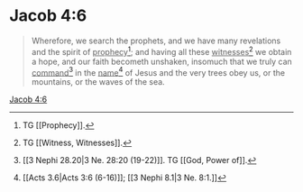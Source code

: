 # Jacob 4:6

> Wherefore, we search the prophets, and we have many revelations and the spirit of <u>prophecy</u>[^a]; and having all these <u>witnesses</u>[^b] we obtain a hope, and our faith becometh unshaken, insomuch that we truly can <u>command</u>[^c] in the <u>name</u>[^d] of Jesus and the very trees obey us, or the mountains, or the waves of the sea.

[Jacob 4:6](https://www.churchofjesuschrist.org/study/scriptures/bofm/jacob/4?lang=eng&id=p6#p6)


[^a]: TG [[Prophecy]].
[^b]: TG [[Witness, Witnesses]].
[^c]: [[3 Nephi 28.20|3 Ne. 28:20 (19-22)]]. TG [[God, Power of]].
[^d]: [[Acts 3.6|Acts 3:6 (6-16)]]; [[3 Nephi 8.1|3 Ne. 8:1.]]

